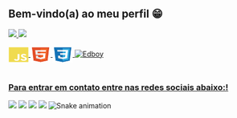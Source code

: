 ## Bem-vindo(a) ao meu perfil :grin:

 <div>
   <a href="https://github.com/edboy298">
   <img height="180em" src="https://github-readme-stats.vercel.app/api?username=edboy2987&show_icons=true&theme=tokyonight&include_all_commits=true&count_private=true"/>
   <img height="180em" src="https://github-readme-stats.vercel.app/api/top-langs/?username=edboy2987&layout=compact&langs_count=6&theme=tokyonight"/>

</div>
<div style="display: inline_block"><br>
  <img align="center" alt="Js" height="30" width="40" src="https://raw.githubusercontent.com/devicons/devicon/master/icons/javascript/javascript-plain.svg">
  <img align="center" alt="HTML" height="30" width="40" src="https://raw.githubusercontent.com/devicons/devicon/master/icons/html5/html5-original.svg">
  <img align="center" alt="CSS" height="30" width="40" src="https://raw.githubusercontent.com/devicons/devicon/master/icons/css3/css3-original.svg">
   <img align "center" alt="Edboy" height="30" width="40" src="https://cdn.discordapp.com/attachments/1003177671875895346/1126709258931671050/gifgit.gif">
</div>
 
 <br>
 
  ### Para entrar em contato entre nas redes sociais abaixo:!

<div> 

  <a href = "mailto:edsonjuliaoads789@gmail.com"><img src="https://img.shields.io/badge/-Gmail-%23333?style=for-the-badge&logo=gmail&logoColor=white" target="_blank"></a>
 <a href="!edboy2" target="_blank"><img src="https://img.shields.io/badge/Discord-7289DA?style=for-the-badge&logo=discord&logoColor=white" target="_blank"></a> 
  <a href="https://www.linkedin.com/in/edson-julião-746094234/" target="_blank"><img src="https://img.shields.io/badge/-LinkedIn-%230077B5?style=for-the-badge&logo=linkedin&logoColor=white" target="_blank"></a> 
  <a href="https://contate.me/edboy2"><img src="https://img.shields.io/badge/WhatsApp-25D366?style=for-the-badge&logo=whatsapp&logoColor=white" target="_blank"></a>
  ![Snake animation](https://github.com/edboy298/edboy2987/blob/output/github-contribution-grid-snake.svg)

</div>
